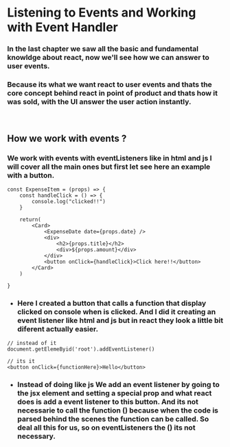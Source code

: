 # Listening to Events and Working with Event Handler
### In the last chapter we saw all the basic and fundamental knowldge about react, now we'll see how we can answer to user events.
### Because its what we want react to user events and thats the core concept behind react in point of product and thats how it was sold, with the UI answer the user action instantly.
<br>

## How we work with events ?
### We work with events with eventListeners like in html and js I will cover all the main ones but first let see here an example with a button.
````
const ExpenseItem = (props) => {
    const handleClick = () => {
        console.log("clicked!!")
    }
    
    return(
        <Card>
            <ExpenseDate date={props.date} />
            <div>
                <h2>{props.title}</h2>
                <div>${props.amount}</div>
            </div>
            <button onClick={handleClick}>Click here!!</button>
        </Card>
    )

}
````
* ### Here I created a button that calls a function that display clicked on console when is clicked. And I did it creating an event listener like html and js but in react they look a little bit diferent actually easier.
````
// instead of it
document.getElemeByid('root').addEventListener()

// its it
<button onClick={functionHere}>Hello</button>
````
* ###  Instead of doing like js We add an event listener by going to the jsx element and setting a special prop and what react does is add a event listener to this button. And its not necessarie to call the function () because when the code is parsed behind the scenes the function can be called. So deal all this for us, so on eventListeners the () its not necessary.




